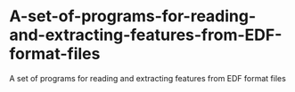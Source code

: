 # A-set-of-programs-for-reading-and-extracting-features-from-EDF-format-files
A set of programs for reading and extracting features from EDF format files
